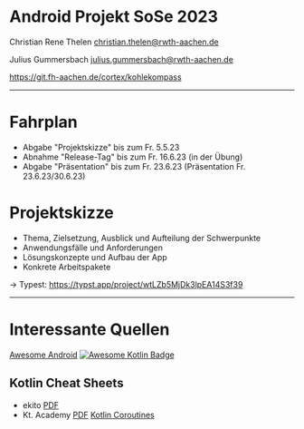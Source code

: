 # Android Projekt SoSe 2023

Christian Rene Thelen <christian.thelen@rwth-aachen.de>

Julius Gummersbach <julius.gummersbach@rwth-aachen.de>

https://git.fh-aachen.de/cortex/kohlekompass

---

# Fahrplan
- Abgabe "Projektskizze" bis zum Fr. 5.5.23
- Abnahme "Release-Tag" bis zum Fr. 16.6.23 (in der Übung)
- Abgabe "Präsentation" bis zum Fr. 23.6.23 (Präsentation Fr. 23.6.23/30.6.23)

# Projektskizze
- Thema, Zielsetzung, Ausblick und Aufteilung der Schwerpunkte
- Anwendungsfälle und Anforderungen
- Lösungskonzepte und Aufbau der App
- Konkrete Arbeitspakete

-> Typest: https://typst.app/project/wtLZb5MjDk3lpEA14S3f39

---

# Interessante Quellen

[Awesome Android](https://github.com/JStumpp/awesome-android)
[![Awesome Kotlin Badge](https://kotlin.link/awesome-kotlin.svg)](https://github.com/KotlinBy/awesome-kotlin)

## Kotlin Cheat Sheets
 - ekito [PDF](https://files.speakerdeck.com/presentations/d99116461caa4bfdb706cdd1ccc0a6c7/Kotlin_Cheat_Sheet_1p_-_by_ekito_1.2.pdf)
- Kt. Academy [PDF](https://kt.academy/Kotlin_Cheat_Sheet.pdf)
[Kotlin Coroutines](https://kt.academy/Kotlin_Coroutines_Cheat_Sheet.pdf)
